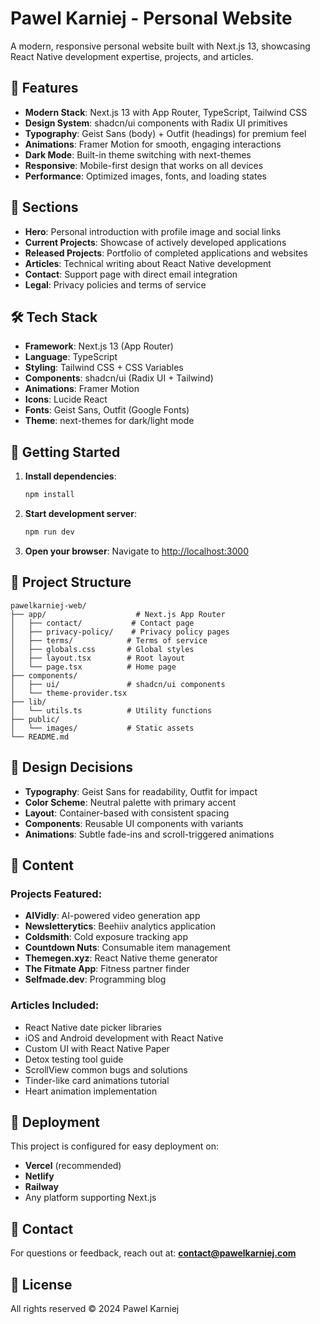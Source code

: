 <!-- @format -->

# Pawel Karniej - Personal Website

A modern, responsive personal website built with Next.js 13, showcasing React Native development expertise, projects, and articles.

## 🚀 Features

- **Modern Stack**: Next.js 13 with App Router, TypeScript, Tailwind CSS
- **Design System**: shadcn/ui components with Radix UI primitives
- **Typography**: Geist Sans (body) + Outfit (headings) for premium feel
- **Animations**: Framer Motion for smooth, engaging interactions
- **Dark Mode**: Built-in theme switching with next-themes
- **Responsive**: Mobile-first design that works on all devices
- **Performance**: Optimized images, fonts, and loading states

## 📱 Sections

- **Hero**: Personal introduction with profile image and social links
- **Current Projects**: Showcase of actively developed applications
- **Released Projects**: Portfolio of completed applications and websites
- **Articles**: Technical writing about React Native development
- **Contact**: Support page with direct email integration
- **Legal**: Privacy policies and terms of service

## 🛠 Tech Stack

- **Framework**: Next.js 13 (App Router)
- **Language**: TypeScript
- **Styling**: Tailwind CSS + CSS Variables
- **Components**: shadcn/ui (Radix UI + Tailwind)
- **Animations**: Framer Motion
- **Icons**: Lucide React
- **Fonts**: Geist Sans, Outfit (Google Fonts)
- **Theme**: next-themes for dark/light mode

## 🚀 Getting Started

1. **Install dependencies**:

   ```bash
   npm install
   ```

2. **Start development server**:

   ```bash
   npm run dev
   ```

3. **Open your browser**:
   Navigate to [http://localhost:3000](http://localhost:3000)

## 📁 Project Structure

```
pawelkarniej-web/
├── app/                    # Next.js App Router
│   ├── contact/           # Contact page
│   ├── privacy-policy/    # Privacy policy pages
│   ├── terms/            # Terms of service
│   ├── globals.css       # Global styles
│   ├── layout.tsx        # Root layout
│   └── page.tsx          # Home page
├── components/
│   ├── ui/               # shadcn/ui components
│   └── theme-provider.tsx
├── lib/
│   └── utils.ts          # Utility functions
├── public/
│   └── images/           # Static assets
└── README.md
```

## 🎨 Design Decisions

- **Typography**: Geist Sans for readability, Outfit for impact
- **Color Scheme**: Neutral palette with primary accent
- **Layout**: Container-based with consistent spacing
- **Components**: Reusable UI components with variants
- **Animations**: Subtle fade-ins and scroll-triggered animations

## 📝 Content

### Projects Featured:

- **AIVidly**: AI-powered video generation app
- **Newsletterytics**: Beehiiv analytics application
- **Coldsmith**: Cold exposure tracking app
- **Countdown Nuts**: Consumable item management
- **Themegen.xyz**: React Native theme generator
- **The Fitmate App**: Fitness partner finder
- **Selfmade.dev**: Programming blog

### Articles Included:

- React Native date picker libraries
- iOS and Android development with React Native
- Custom UI with React Native Paper
- Detox testing tool guide
- ScrollView common bugs and solutions
- Tinder-like card animations tutorial
- Heart animation implementation

## 🚀 Deployment

This project is configured for easy deployment on:

- **Vercel** (recommended)
- **Netlify**
- **Railway**
- Any platform supporting Next.js

## 📧 Contact

For questions or feedback, reach out at: **contact@pawelkarniej.com**

## 📄 License

All rights reserved © 2024 Pawel Karniej
